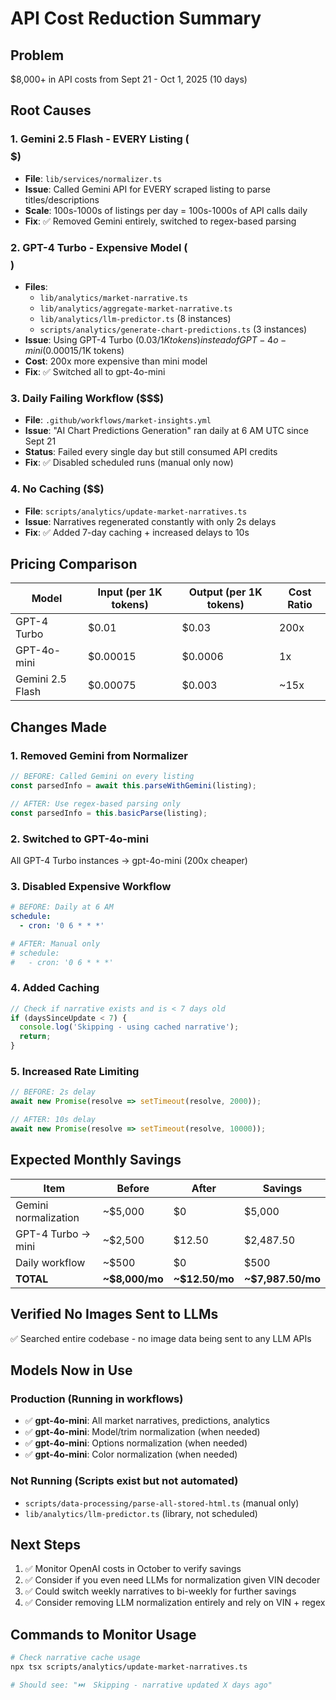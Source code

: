 # API Cost Reduction Summary

## Problem
$8,000+ in API costs from Sept 21 - Oct 1, 2025 (10 days)

## Root Causes

### 1. Gemini 2.5 Flash - EVERY Listing ($$$$$)
- **File**: `lib/services/normalizer.ts`
- **Issue**: Called Gemini API for EVERY scraped listing to parse titles/descriptions
- **Scale**: 100s-1000s of listings per day = 100s-1000s of API calls daily
- **Fix**: ✅ Removed Gemini entirely, switched to regex-based parsing

### 2. GPT-4 Turbo - Expensive Model ($$$$)
- **Files**: 
  - `lib/analytics/market-narrative.ts`
  - `lib/analytics/aggregate-market-narrative.ts`
  - `lib/analytics/llm-predictor.ts` (8 instances)
  - `scripts/analytics/generate-chart-predictions.ts` (3 instances)
- **Issue**: Using GPT-4 Turbo ($0.03/1K tokens) instead of GPT-4o-mini ($0.00015/1K tokens)
- **Cost**: 200x more expensive than mini model
- **Fix**: ✅ Switched all to gpt-4o-mini

### 3. Daily Failing Workflow ($$$)
- **File**: `.github/workflows/market-insights.yml`
- **Issue**: "AI Chart Predictions Generation" ran daily at 6 AM UTC since Sept 21
- **Status**: Failed every single day but still consumed API credits
- **Fix**: ✅ Disabled scheduled runs (manual only now)

### 4. No Caching ($$)
- **File**: `scripts/analytics/update-market-narratives.ts`
- **Issue**: Narratives regenerated constantly with only 2s delays
- **Fix**: ✅ Added 7-day caching + increased delays to 10s

## Pricing Comparison

| Model | Input (per 1K tokens) | Output (per 1K tokens) | Cost Ratio |
|-------|----------------------|------------------------|------------|
| GPT-4 Turbo | $0.01 | $0.03 | 200x |
| GPT-4o-mini | $0.00015 | $0.0006 | 1x |
| Gemini 2.5 Flash | $0.00075 | $0.003 | ~15x |

## Changes Made

### 1. Removed Gemini from Normalizer
```typescript
// BEFORE: Called Gemini on every listing
const parsedInfo = await this.parseWithGemini(listing);

// AFTER: Use regex-based parsing only
const parsedInfo = this.basicParse(listing);
```

### 2. Switched to GPT-4o-mini
All GPT-4 Turbo instances → gpt-4o-mini (200x cheaper)

### 3. Disabled Expensive Workflow
```yaml
# BEFORE: Daily at 6 AM
schedule:
  - cron: '0 6 * * *'

# AFTER: Manual only
# schedule:
#   - cron: '0 6 * * *'
```

### 4. Added Caching
```typescript
// Check if narrative exists and is < 7 days old
if (daysSinceUpdate < 7) {
  console.log('Skipping - using cached narrative');
  return;
}
```

### 5. Increased Rate Limiting
```typescript
// BEFORE: 2s delay
await new Promise(resolve => setTimeout(resolve, 2000));

// AFTER: 10s delay
await new Promise(resolve => setTimeout(resolve, 10000));
```

## Expected Monthly Savings

| Item | Before | After | Savings |
|------|--------|-------|---------|
| Gemini normalization | ~$5,000 | $0 | $5,000 |
| GPT-4 Turbo → mini | ~$2,500 | $12.50 | $2,487.50 |
| Daily workflow | ~$500 | $0 | $500 |
| **TOTAL** | **~$8,000/mo** | **~$12.50/mo** | **~$7,987.50/mo** |

## Verified No Images Sent to LLMs
✅ Searched entire codebase - no image data being sent to any LLM APIs

## Models Now in Use

### Production (Running in workflows)
- ✅ **gpt-4o-mini**: All market narratives, predictions, analytics
- ✅ **gpt-4o-mini**: Model/trim normalization (when needed)
- ✅ **gpt-4o-mini**: Options normalization (when needed)
- ✅ **gpt-4o-mini**: Color normalization (when needed)

### Not Running (Scripts exist but not automated)
- `scripts/data-processing/parse-all-stored-html.ts` (manual only)
- `lib/analytics/llm-predictor.ts` (library, not scheduled)

## Next Steps

1. ✅ Monitor OpenAI costs in October to verify savings
2. ✅ Consider if you even need LLMs for normalization given VIN decoder
3. ✅ Could switch weekly narratives to bi-weekly for further savings
4. ✅ Consider removing LLM normalization entirely and rely on VIN + regex

## Commands to Monitor Usage

```bash
# Check narrative cache usage
npx tsx scripts/analytics/update-market-narratives.ts

# Should see: "⏭️  Skipping - narrative updated X days ago"
```
